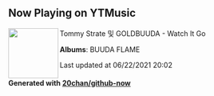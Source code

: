 ## Now Playing on YTMusic

[<img align="left" width="100" src="https://lh3.googleusercontent.com/VHu10HH5jYuQjBwUHNUmzcZ30vTovYNG1iUmYna33l7Z8k96Ams0fIwqdh3D7v8C1Az24bNCUXqxL_M">](https://music.youtube.com/watch?v=Z191mRvNGko)

Tommy Strate 및 GOLDBUUDA - Watch It Go

**Albums**: BUUDA FLAME

Last updated at 06/22/2021 20:02

#### Generated with [20chan/github-now](https://github.com/20chan/github-now)
